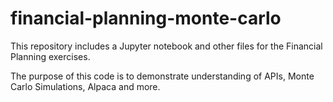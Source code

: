 # financial-planning-monte-carlo

 
This repository includes a Jupyter notebook and other files for the Financial Planning exercises.

The purpose of this code is to demonstrate understanding of APIs, Monte Carlo Simulations, Alpaca and more. 

